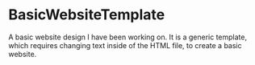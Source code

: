 # BasicWebsiteTemplate
A basic website design I have been working on. It is a generic template, which requires changing text inside of the HTML file, to create a basic website. 
